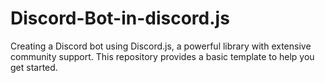 # Discord-Bot-in-discord.js
Creating a Discord bot using Discord.js, a powerful library with extensive community support. This repository provides a basic template to help you get started.
